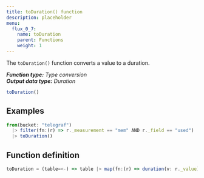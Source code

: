 ```yaml
---
title: toDuration() function
description: placeholder
menu:
  flux_0_7:
    name: toDuration
    parent: Functions
    weight: 1
---
```


The `toDuration()` function converts a value to a duration.

_**Function type:** Type conversion_  
_**Output data type:** Duration_

```js
toDuration()
```

## Examples
```js
from(bucket: "telegraf")
  |> filter(fn:(r) => r._measurement == "mem" AND r._field == "used")
  |> toDuration()
```

## Function definition
```js
toDuration = (table=<-) => table |> map(fn:(r) => duration(v: r._value))
```
